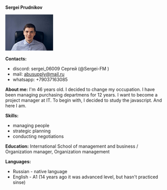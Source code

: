 **Sergei Prudnikov**

![alt text](Ава_little.png)

**Contacts:**
* discord: sergei_06009 Сергей (@Sergei-FM )
* mail: abusupply@mail.ru
* whatsapp: +79037163085

**About me:**
I'm 46 years old. I decided to change my occupation. I have been managing purchasing departmens for 12 years. I want to become a project manager at IT. To begin with, I decided to study the javascript. And here I am.

**Skills:**
* managing people
* strategic planning
* conducting negotiations

**Education:**
International School of management and business / Organization manager, Organization management

**Languages:**
* Russian - native language
* English - A1 (14 years ago it was advanced level, but hasn't practiced sinse)
